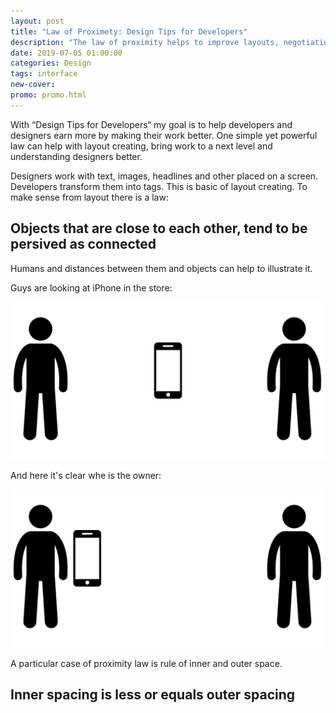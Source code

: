 ```yaml
---
layout: post
title: "Law of Proximety: Design Tips for Developers"
description: "The law of proximity helps to improve layouts, negotiations with designers and qulity of the work."
date: 2019-07-05 01:00:00
categories: Design
tags: interface
new-cover: 
promo: promo.html
---
```


With “Design Tips for Developers“ my goal is to help developers and designers earn more by making their work better. One simple yet powerful law can help with layout creating, bring work to a next level and understanding designers better. 

Designers work with text, images, headlines and other placed on a screen. Developers transform them into tags. This is basic of layout creating. To make sense from layout there is a law:

## Objects that are close to each other, tend to be persived as connected

Humans and distances between them and objects can help to illustrate it.

Guys are looking at iPhone in the store:

<span class="p600">![](/blog_img/advices/proximity-1.png)</span>

And here it's clear whe is the owner:

<span class="p600">![](/blog_img/advices/proximity-2.png)</span>



A particular case of proximity law is rule of inner and outer space.

## Inner spacing is less or equals outer spacing